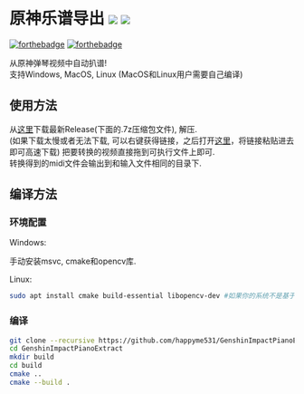 # 原神乐谱导出 ![](https://img.shields.io/badge/Author-%E6%9D%8E%E8%8A%92%E6%9E%9C-yellow.svg) ![](https://img.shields.io/badge/PRs-welcome-blue.svg)

[![forthebadge](https://forthebadge.com/images/badges/made-with-c-plus-plus.svg)](https://forthebadge.com)
[![forthebadge](https://forthebadge.com/images/badges/0-percent-optimized.svg)](https://forthebadge.com)

从原神弹琴视频中自动扒谱!  
支持Windows, MacOS, Linux (MacOS和Linux用户需要自己编译)

## 使用方法


从[这里](https://github.com/happyme531/GenshinImpactPianoExtract/releases/latest)下载最新Release(下面的.7z压缩包文件), 解压.  
(如果下载太慢或者无法下载, 可以右键获得链接，之后打开[这里](https://gh.api.99988866.xyz/)，将链接粘贴进去即可高速下载)
把要转换的视频直接拖到可执行文件上即可.  
转换得到的midi文件会输出到和输入文件相同的目录下.

## 编译方法

### 环境配置

Windows:

手动安装msvc, cmake和opencv库.

Linux:

```bash
sudo apt install cmake build-essential libopencv-dev #如果你的系统不是基于debian的Linux, 请自行搜索安装命令
```

### 编译

```bash
git clone --recursive https://github.com/happyme531/GenshinImpactPianoExtract.git #--recursive是必要的, 否则编译会报错
cd GenshinImpactPianoExtract
mkdir build
cd build
cmake ..
cmake --build .
```
